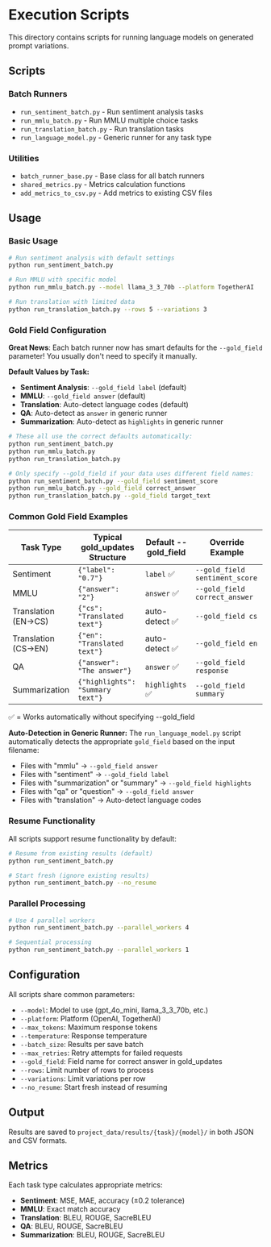 # Execution Scripts

This directory contains scripts for running language models on generated prompt variations.

## Scripts

### Batch Runners
- `run_sentiment_batch.py` - Run sentiment analysis tasks
- `run_mmlu_batch.py` - Run MMLU multiple choice tasks  
- `run_translation_batch.py` - Run translation tasks
- `run_language_model.py` - Generic runner for any task type

### Utilities
- `batch_runner_base.py` - Base class for all batch runners
- `shared_metrics.py` - Metrics calculation functions
- `add_metrics_to_csv.py` - Add metrics to existing CSV files

## Usage

### Basic Usage
```bash
# Run sentiment analysis with default settings
python run_sentiment_batch.py

# Run MMLU with specific model
python run_mmlu_batch.py --model llama_3_3_70b --platform TogetherAI

# Run translation with limited data
python run_translation_batch.py --rows 5 --variations 3
```

### Gold Field Configuration

**Great News**: Each batch runner now has smart defaults for the `--gold_field` parameter! You usually don't need to specify it manually.

**Default Values by Task:**
- **Sentiment Analysis**: `--gold_field label` (default)
- **MMLU**: `--gold_field answer` (default)
- **Translation**: Auto-detect language codes (default)
- **QA**: Auto-detect as `answer` in generic runner
- **Summarization**: Auto-detect as `highlights` in generic runner

```bash
# These all use the correct defaults automatically:
python run_sentiment_batch.py
python run_mmlu_batch.py  
python run_translation_batch.py

# Only specify --gold_field if your data uses different field names:
python run_sentiment_batch.py --gold_field sentiment_score
python run_mmlu_batch.py --gold_field correct_answer
python run_translation_batch.py --gold_field target_text
```

### Common Gold Field Examples

| Task Type | Typical gold_updates Structure | Default --gold_field | Override Example |
|-----------|-------------------------------|---------------------|------------------|
| Sentiment | `{"label": "0.7"}` | `label` ✅ | `--gold_field sentiment_score` |
| MMLU | `{"answer": "2"}` | `answer` ✅ | `--gold_field correct_answer` |
| Translation (EN→CS) | `{"cs": "Translated text"}` | auto-detect ✅ | `--gold_field cs` |
| Translation (CS→EN) | `{"en": "Translated text"}` | auto-detect ✅ | `--gold_field en` |
| QA | `{"answer": "The answer"}` | `answer` ✅ | `--gold_field response` |
| Summarization | `{"highlights": "Summary text"}` | `highlights` ✅ | `--gold_field summary` |

✅ = Works automatically without specifying --gold_field

**Auto-Detection in Generic Runner:**
The `run_language_model.py` script automatically detects the appropriate `gold_field` based on the input filename:
- Files with "mmlu" → `--gold_field answer`
- Files with "sentiment" → `--gold_field label`  
- Files with "summarization" or "summary" → `--gold_field highlights`
- Files with "qa" or "question" → `--gold_field answer`
- Files with "translation" → Auto-detect language codes

### Resume Functionality

All scripts support resume functionality by default:

```bash
# Resume from existing results (default)
python run_sentiment_batch.py

# Start fresh (ignore existing results)
python run_sentiment_batch.py --no_resume
```

### Parallel Processing

```bash
# Use 4 parallel workers
python run_sentiment_batch.py --parallel_workers 4

# Sequential processing
python run_sentiment_batch.py --parallel_workers 1
```

## Configuration

All scripts share common parameters:

- `--model`: Model to use (gpt_4o_mini, llama_3_3_70b, etc.)
- `--platform`: Platform (OpenAI, TogetherAI)
- `--max_tokens`: Maximum response tokens
- `--temperature`: Response temperature
- `--batch_size`: Results per save batch
- `--max_retries`: Retry attempts for failed requests
- `--gold_field`: Field name for correct answer in gold_updates
- `--rows`: Limit number of rows to process
- `--variations`: Limit variations per row
- `--no_resume`: Start fresh instead of resuming

## Output

Results are saved to `project_data/results/{task}/{model}/` in both JSON and CSV formats.

## Metrics

Each task type calculates appropriate metrics:

- **Sentiment**: MSE, MAE, accuracy (±0.2 tolerance)
- **MMLU**: Exact match accuracy
- **Translation**: BLEU, ROUGE, SacreBLEU
- **QA**: BLEU, ROUGE, SacreBLEU
- **Summarization**: BLEU, ROUGE, SacreBLEU 